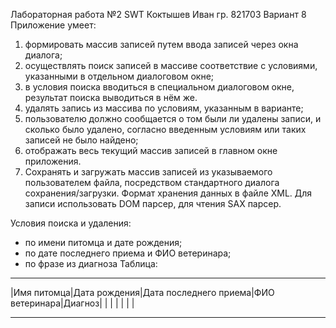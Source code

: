 Лабораторная работа №2 SWT Коктышев Иван гр. 821703
Вариант 8
Приложение умеет:
1.	формировать массив записей путем ввода записей через окна диалога;
2.	осуществлять поиск записей в массиве соответствие с условиями, указанными в отдельном диалоговом окне;
3.	в условия поиска вводиться в специальном диалоговом окне, результат поиска выводиться в нём же.
4.	удалять запись из массива по условиям, указанным в варианте;
5.	пользователю должно сообщается о том были ли удалены записи, и сколько было удалено, согласно введенным 
условиям или таких записей не было найдено;
6.	отображать весь текущий массив записей в главном окне приложения. 
7.	Сохранять и загружать массив записей из указываемого пользователем файла, посредством стандартного 
диалога сохранения/загрузки. Формат хранения данных в файле XML. Для записи использовать DOM парсер, для чтения SAX парсер.

Условия поиска и удаления:
-	по имени питомца и дате рождения;
-	по дате последнего приема и ФИО ветеринара;
-	по фразе из диагноза
Таблица:
_________________________________________________________________________
|Имя питомца|Дата рождения|Дата последнего приема|ФИО ветеринара|Диагноз|
| 	 	 	 	  |             |                      |              |       |
_________________________________________________________________________
